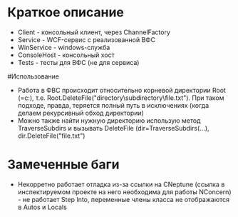 # Краткое описание
- Client - консольный клиент, через ChannelFactory<T>
- Service - WCF-сервис с реализованной ВФС
- WinService - windows-служба
- СonsoleHost - консольный хост
- Tests - тесты для ВФС (не для сервиса)

#Использование
- Работа в ФВС проиcходит относительно корневой директории Root (=c:), т.е. Root.DeleteFile("directory\subdirectory\file.txt"). При таком подходе, правда, теряется полный путь в исключениях (когда делаем рекурсивный обход директории)
- Можно также найти нужную директорию использую метод TraverseSubdirs и вызывать DeleteFile (dir=TraverseSubdirs(...), dir.DeleteFile("file.txt")


# Замеченные баги
- Некорретно работает отладка из-за ссылки на CNeptune (ссылка в инспектируемом проекте на него необходима для работы NConcern) - не работает Step Into, переменные члены класса не отображаются в Autos и Locals
